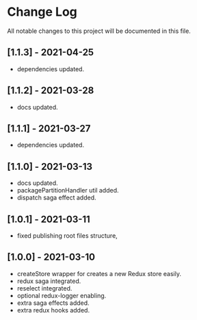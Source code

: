 # Change Log

All notable changes to this project will be documented in this file.

## [1.1.3] - 2021-04-25
-   dependencies updated.

## [1.1.2] - 2021-03-28
-   docs updated.

## [1.1.1] - 2021-03-27
-   dependencies updated.

## [1.1.0] - 2021-03-13
-   docs updated.
-   packagePartitionHandler util added.
-   dispatch saga effect added.

## [1.0.1] - 2021-03-11
-   fixed publishing root files structure,

## [1.0.0] - 2021-03-10
-   createStore wrapper for creates a new Redux store easily.
-   redux saga integrated.
-   reselect integrated.
-   optional redux-logger enabling.
-   extra saga effects added.
-   extra redux hooks added.
